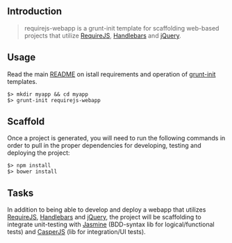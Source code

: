 Introduction
---
> requirejs-webapp is a grunt-init template for scaffolding web-based projects that utilize [RequireJS](http://requirejs.org), [Handlebars](handlebarsjs.com) and [jQuery](http://jquery.com).

Usage
---
Read the main [README](https://github.com/infrared5/grunt-init-templates/blob/master/README.md) on istall requirements and operation of [grunt-init](http://gruntjs.com/project-scaffolding) templates.

```
$> mkdir myapp && cd myapp
$> grunt-init requirejs-webapp
```

Scaffold
---
Once a project is generated, you will need to run the following commands in order to pull in the proper dependencies for developing, testing and deploying the project:

```
$> npm install
$> bower install
```

Tasks
---
In addition to being able to develop and deploy a webapp that utilizes [RequireJS](http://requirejs.org), [Handlebars](handlebarsjs.com) and [jQuery](http://jquery.com), the project will be scaffolding to integrate unit-testing with [Jasmine](http://pivotal.github.io/jasmine/) (BDD-syntax lib for logical/functional tests) and [CasperJS](http://casperjs.org/) (lib for integration/UI tests).